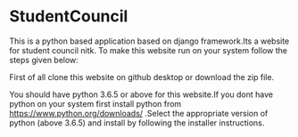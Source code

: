 # StudentCouncil
This is a python based application based on django framework.Its a website for student council nitk.
To make this website run on your system follow the steps given below:


First of all clone this website on github desktop or download the zip file.

You should have python 3.6.5 or above for this website.If you dont have python on your system first install python from https://www.python.org/downloads/ .Select the appropriate version of python (above 3.6.5) and install by following the installer instructions.
    

